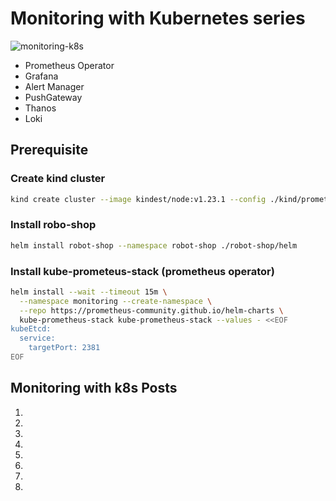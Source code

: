 # Monitoring with Kubernetes series

![monitoring-k8s](images/prometheus-operator/0.png)

  * Prometheus Operator
  * Grafana
  * Alert Manager
  * PushGateway
  * Thanos
  * Loki


## Prerequisite

### Create kind cluster

```bash
kind create cluster --image kindest/node:v1.23.1 --config ./kind/prometheus-config.yaml
```

### Install robo-shop

```bash
helm install robot-shop --namespace robot-shop ./robot-shop/helm
```

### Install kube-prometeus-stack (prometheus operator)

```bash
helm install --wait --timeout 15m \
  --namespace monitoring --create-namespace \
  --repo https://prometheus-community.github.io/helm-charts \
  kube-prometheus-stack kube-prometheus-stack --values - <<EOF
kubeEtcd:
  service:
    targetPort: 2381
EOF
```

## Monitoring with k8s Posts
1.

2.

3.

4.

5.

6.

7.

8.
